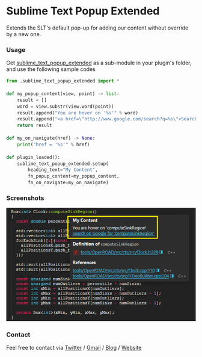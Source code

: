 # Sublime Text Popup Extended
Extends the SLT's default pop-up for adding our content without override by a new one.

### Usage

Get [sublime_text_popup_extended](https://github.com/vic4key/sublime_text_popup_extended.git) as a sub-module in your plugin's folder, and use the following sample codes
```python
from .sublime_text_popup_extended import *

def my_popup_content(view, point) -> list:
    result = []
    word = view.substr(view.word(point))
    result.append("You are hover on '%s'" % word)
    result.append("<a href=\"http://www.google.com/search?q=%s\">Search on Google for '%s'</a>" % (word, word))
    return result

def my_on_navigate(href) -> None:
    print("href = '%s'" % href)

def plugin_loaded():
    sublime_text_popup_extended.setup(
        heading_text="My Content",
        fn_popup_content=my_popup_content,
        fn_on_navigate=my_on_navigate)
```

### Screenshots

![](sample.png)

### Contact
Feel free to contact via [Twitter](https://twitter.com/vic4key) / [Gmail](mailto:vic4key@gmail.com) / [Blog](https://blog.vic.onl/) / [Website](https://vic.onl/)
